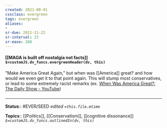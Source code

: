```yaml
---
created: 2021-08-01
cssclass: evergreen
tags: evergreen
aliases:
- 
sr-due: 2021-11-22
sr-interval: 23
sr-ease: 268
---
```


#### [[MAGA is built off nostalgia not facts]] `$=customJS.dv_funcs.evergreenHeader(dv, this)`

"Make America Great Again," but when was [[America]] great? and how would we even get it to that point again. This will stump most conservatives, or lead to some extremely racist remarks (ex. [When Was America Great?: The Daily Show - YouTube](https://youtu.be/uVQvWwHM5kM))

### <hr class="footnote"/>

**Status**:: #EVER/SEED
*edited `=this.file.mtime`*

**Topics**:: [[Politics]], [[Conservatism]], [[cognitive dissonance]]
*`$=customJS.dv_funcs.outlinedIn(dv, this)`*

